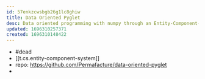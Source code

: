 ```yaml
---
id: 57enkzcwsbgb26g1lc8ghiw
title: Data Oriented Pyglet
desc: Data oriented programming with numpy through an Entity-Component-System model.
updated: 1696310257371
created: 1696310148422
---
```


- #dead
- [[t.cs.entity-component-system]]
- repo: https://github.com/Permafacture/data-oriented-pyglet
- 